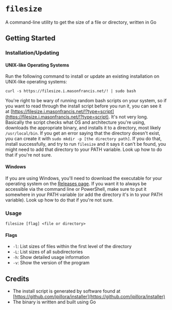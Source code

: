 # `filesize`

A command-line utility to get the size of a file or directory, written in Go

## Getting Started

### Installation/Updating

#### UNIX-like Operating Systems

Run the following command to install or update an existing installation on UNIX-like operating systems:

```
curl -s https://filesize.i.masonfrancis.net/! | sudo bash
```

You're right to be wary of running random bash scripts on your system, so if you want to read through the install script before you run it, you can see it at [https://filesize.i.masonfrancis.net/!?type=script](https://filesize.i.masonfrancis.net/!?type=script). It's not very long. 
Basically the script checks what OS and architecture you're using, downloads the appropriate binary, and installs it to a directory, most likely `/usr/local/bin`.
If you get an error saying that the directory doesn't exist, you can create it with `sudo mkdir -p [the directory path]`. If you do that, install successfully, 
and try to run `filesize` and it says it can't be found, you might need to add that directory to your PATH variable. Look up how to do that if you're not sure.

#### Windows

If you are using Windows, you'll need to download the executable for your operating system on the [Releases page](https://github.com/masoncfrancis/filesize/releases). 
If you want it to always be accessible via the command line or PowerShell, make sure to put it somewhere in your PATH variable (or add the directory it's 
in to your PATH variable). Look up how to do that if you're not sure. 

### Usage

```
filesize [flag] <file or directory>
```

#### Flags

- `-l`: List sizes of files within the first level of the directory
- `-L`: List sizes of all subdirectories
- `-h`: Show detailed usage information
- `-v`: Show the version of the program

## Credits

- The install script is generated by software found at [https://github.com/jpillora/installer](https://github.com/jpillora/installer)
- The binary is written and built using Go
